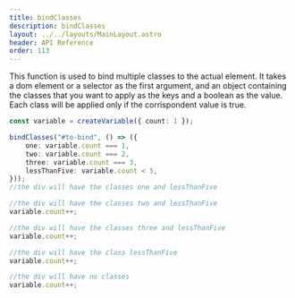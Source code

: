 ```yaml
---
title: bindClasses
description: bindClasses
layout: ../../layouts/MainLayout.astro
header: API Reference
order: 113
---
```


This function is used to bind multiple classes to the actual element. It takes a dom element or a selector as the first argument, and an object containing the classes that you want to apply as the keys and a boolean as the value. Each class will be applied only if the corrispondent value is true.

```typescript
const variable = createVariable({ count: 1 });

bindClasses("#to-bind", () => ({
    one: variable.count === 1,
    two: variable.count === 2,
    three: variable.count === 3,
    lessThanFive: variable.count < 5,
}));
//the div will have the classes one and lessThanFive

//the div will have the classes two and lessThanFive
variable.count++;

//the div will have the classes three and lessThanFive
variable.count++;

//the div will have the class lessThanFive
variable.count++;

//the div will have no classes
variable.count++;

```

